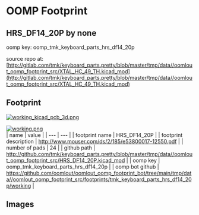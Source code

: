 # OOMP Footprint  
## HRS_DF14_20P  by none  
  
oomp key: oomp_tmk_keyboard_parts_hrs_df14_20p  
  
source repo at: [http://gitlab.com/tmk/keyboard_parts.pretty/blob/master/tmp/data//oomlout_oomp_footprint_src/XTAL_HC_49_TH.kicad_mod](http://gitlab.com/tmk/keyboard_parts.pretty/blob/master/tmp/data//oomlout_oomp_footprint_src/XTAL_HC_49_TH.kicad_mod)  
## Footprint  
  
[![working_kicad_pcb_3d.png](working_kicad_pcb_3d_600.png)](working_kicad_pcb_3d.png)  
  
[![working.png](working_600.png)](working.png)  
| name | value | 
| --- | --- | 
| footprint name | HRS_DF14_20P | 
| footprint description | http://www.mouser.com/ds/2/185/e53800017-12550.pdf | 
| number of pads | 24 | 
| github path | http://github.com/tmk/keyboard_parts.pretty/blob/master/tmp/data//oomlout_oomp_footprint_src/HRS_DF14_20P.kicad_mod | 
| oomp key | oomp_tmk_keyboard_parts_hrs_df14_20p | 
| oomp bot github | https://github.com/oomlout/oomlout_oomp_footprint_bot/tree/main/tmp/data//oomlout_oomp_footprint_src/footprints/tmk_keyboard_parts_hrs_df14_20p/working | 
## Images  
